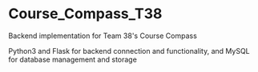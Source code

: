 # Course_Compass_T38
Backend implementation for Team 38's Course Compass

Python3 and Flask for backend connection and functionality, and MySQL for database management and storage